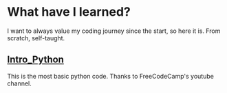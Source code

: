 # What have I learned?
I want to always value my coding journey since the start, so here it is. From scratch, self-taught. 
## [Intro_Python](https://github.com/daretoosint/Intro_Python)
This is the most basic python code. Thanks to FreeCodeCamp's youtube channel.
